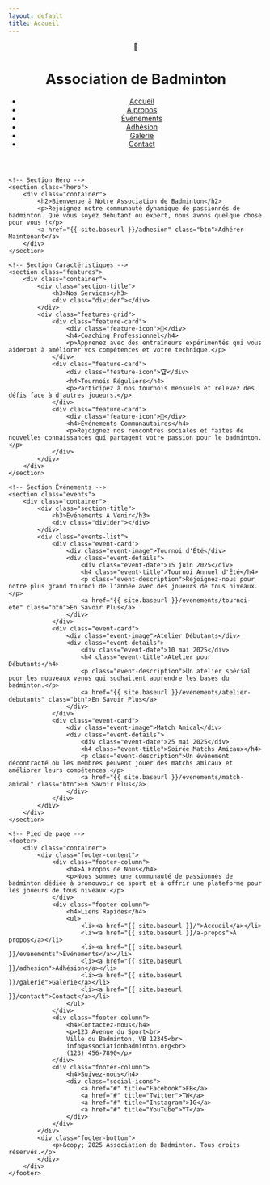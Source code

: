 ```yaml
---
layout: default
title: Accueil
---
```


<html lang="fr">
<head>
    <meta charset="UTF-8">
    <meta name="viewport" content="width=device-width, initial-scale=1.0">
    <title>{{ page.title }} | Association de Badminton</title>
    <link rel="stylesheet" href="/assets/styles.css">
</head>
<body>
    <!-- En-tête -->
    <header>
        <div class="container header-container">
            <div class="logo">
                <div class="feature-icon">🏸</div>
                <h1>Association de Badminton</h1>
            </div>
            <nav>
                <ul>
                    <li><a href="{{ site.baseurl }}/">Accueil</a></li>
                    <li><a href="{{ site.baseurl }}/a-propos">À propos</a></li>
                    <li><a href="{{ site.baseurl }}/evenements">Événements</a></li>
                    <li><a href="{{ site.baseurl }}/adhesion">Adhésion</a></li>
                    <li><a href="{{ site.baseurl }}/galerie">Galerie</a></li>
                    <li><a href="{{ site.baseurl }}/contact">Contact</a></li>
                </ul>
            </nav>
        </div>
    </header>

    <!-- Section Héro -->
    <section class="hero">
        <div class="container">
            <h2>Bienvenue à Notre Association de Badminton</h2>
            <p>Rejoignez notre communauté dynamique de passionnés de badminton. Que vous soyez débutant ou expert, nous avons quelque chose pour vous !</p>
            <a href="{{ site.baseurl }}/adhesion" class="btn">Adhérer Maintenant</a>
        </div>
    </section>

    <!-- Section Caractéristiques -->
    <section class="features">
        <div class="container">
            <div class="section-title">
                <h3>Nos Services</h3>
                <div class="divider"></div>
            </div>
            <div class="features-grid">
                <div class="feature-card">
                    <div class="feature-icon">🏸</div>
                    <h4>Coaching Professionnel</h4>
                    <p>Apprenez avec des entraîneurs expérimentés qui vous aideront à améliorer vos compétences et votre technique.</p>
                </div>
                <div class="feature-card">
                    <div class="feature-icon">🏆</div>
                    <h4>Tournois Réguliers</h4>
                    <p>Participez à nos tournois mensuels et relevez des défis face à d'autres joueurs.</p>
                </div>
                <div class="feature-card">
                    <div class="feature-icon">👥</div>
                    <h4>Événements Communautaires</h4>
                    <p>Rejoignez nos rencontres sociales et faites de nouvelles connaissances qui partagent votre passion pour le badminton.</p>
                </div>
            </div>
        </div>
    </section>

    <!-- Section Événements -->
    <section class="events">
        <div class="container">
            <div class="section-title">
                <h3>Événements À Venir</h3>
                <div class="divider"></div>
            </div>
            <div class="events-list">
                <div class="event-card">
                    <div class="event-image">Tournoi d'Été</div>
                    <div class="event-details">
                        <div class="event-date">15 juin 2025</div>
                        <h4 class="event-title">Tournoi Annuel d'Été</h4>
                        <p class="event-description">Rejoignez-nous pour notre plus grand tournoi de l'année avec des joueurs de tous niveaux.</p>
                        <a href="{{ site.baseurl }}/evenements/tournoi-ete" class="btn">En Savoir Plus</a>
                    </div>
                </div>
                <div class="event-card">
                    <div class="event-image">Atelier Débutants</div>
                    <div class="event-details">
                        <div class="event-date">10 mai 2025</div>
                        <h4 class="event-title">Atelier pour Débutants</h4>
                        <p class="event-description">Un atelier spécial pour les nouveaux venus qui souhaitent apprendre les bases du badminton.</p>
                        <a href="{{ site.baseurl }}/evenements/atelier-debutants" class="btn">En Savoir Plus</a>
                    </div>
                </div>
                <div class="event-card">
                    <div class="event-image">Match Amical</div>
                    <div class="event-details">
                        <div class="event-date">25 mai 2025</div>
                        <h4 class="event-title">Soirée Matchs Amicaux</h4>
                        <p class="event-description">Un événement décontracté où les membres peuvent jouer des matchs amicaux et améliorer leurs compétences.</p>
                        <a href="{{ site.baseurl }}/evenements/match-amical" class="btn">En Savoir Plus</a>
                    </div>
                </div>
            </div>
        </div>
    </section>

    <!-- Pied de page -->
    <footer>
        <div class="container">
            <div class="footer-content">
                <div class="footer-column">
                    <h4>À Propos de Nous</h4>
                    <p>Nous sommes une communauté de passionnés de badminton dédiée à promouvoir ce sport et à offrir une plateforme pour les joueurs de tous niveaux.</p>
                </div>
                <div class="footer-column">
                    <h4>Liens Rapides</h4>
                    <ul>
                        <li><a href="{{ site.baseurl }}/">Accueil</a></li>
                        <li><a href="{{ site.baseurl }}/a-propos">À propos</a></li>
                        <li><a href="{{ site.baseurl }}/evenements">Événements</a></li>
                        <li><a href="{{ site.baseurl }}/adhesion">Adhésion</a></li>
                        <li><a href="{{ site.baseurl }}/galerie">Galerie</a></li>
                        <li><a href="{{ site.baseurl }}/contact">Contact</a></li>
                    </ul>
                </div>
                <div class="footer-column">
                    <h4>Contactez-nous</h4>
                    <p>123 Avenue du Sport<br>
                    Ville du Badminton, VB 12345<br>
                    info@associationbadminton.org<br>
                    (123) 456-7890</p>
                </div>
                <div class="footer-column">
                    <h4>Suivez-nous</h4>
                    <div class="social-icons">
                        <a href="#" title="Facebook">FB</a>
                        <a href="#" title="Twitter">TW</a>
                        <a href="#" title="Instagram">IG</a>
                        <a href="#" title="YouTube">YT</a>
                    </div>
                </div>
            </div>
            <div class="footer-bottom">
                <p>&copy; 2025 Association de Badminton. Tous droits réservés.</p>
            </div>
        </div>
    </footer>
</body>
</html>